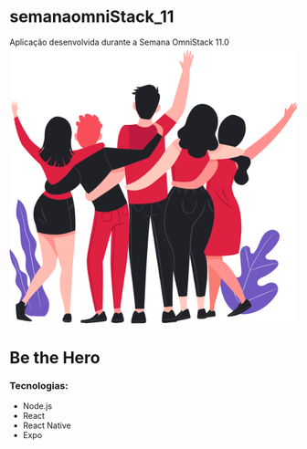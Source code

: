 # semanaomniStack_11
Aplicação desenvolvida durante a Semana OmniStack 11.0
![](frontend/src/assets/heroes.png)<br>
<h1><strong>Be the Hero</strong></h1>
<h3>Tecnologias:</h3>
<ul>
  <li>    
    Node.js
  </li>
  <li>
     React
  </li>
  <li>
     React Native
  </li>
  <li>
    Expo
  </li>
</ul>
